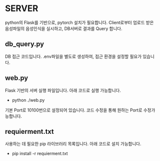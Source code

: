 
# SERVER
python의 Flask를 기반으로, pytorch 설치가 필요합니다.
Client로부터 업로드 받은 음성파일의 음성인식을 실시하고, DB서버로 결과를 Query 합니다.

## db_query.py
DB 접근 코드입니다. .env파일을 별도로 생성하여, 접근 환경을 설정할 필요가 있습니다.

## web.py
Flask 기반의 서버 실행 파일입니다. 아래 코드로 실행 가능합니다.
* python ./web.py

기본 Port로 10100번으로 설정되어 있습니다. 코드 수정을 통해 원하는 Port로 수정가능합니다.

## requierment.txt
사용하는 데 필요한 pip 라이브러리 목록입니다. 아래 코드로 설치 가능합니다.
* pip install -r requierment.txt
